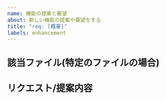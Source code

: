```yaml
---
name: 機能の提案と要望
about: 新しい機能の提案や要望をする
title: "req: [概要]"
labels: enhancement
---
```


## 該当ファイル(特定のファイルの場合)
<!-- 
既存のファイルについての提案の場合，ファイルのPathを書いてください
新規ファイルの場合は、この節を消してください
例) 
addon-jp-community/CONTRIBUTING.md
 -->

## リクエスト/提案内容
<!-- 
機能の提案や要望について内容を詳細に書いてください。
またその提案の背景や目的などがあれば書いてください。
 -->

